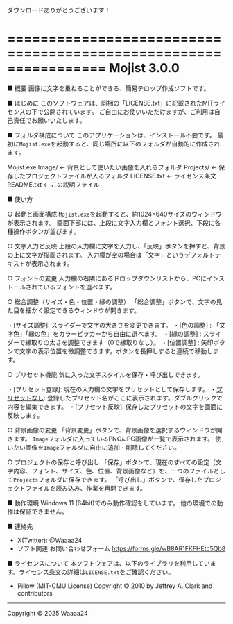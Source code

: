 ダウンロードありがとうございます！

================================================================
Mojist 3.0.0
================================================================

■ 概要
画像に文字を重ねることができる、簡易テロップ作成ソフトです。

■ はじめに
このソフトウェアは、同梱の「LICENSE.txt」に記載されたMITライセンスの下で公開されています。
ご自由にお使いいただけますが、ご利用は自己責任でお願いいたします。

■ フォルダ構成について
このアプリケーションは、インストール不要です。
最初に`Mojist.exe`を起動すると、同じ場所に以下のフォルダが自動的に作成されます。

  Mojist.exe
  Image/          ← 背景として使いたい画像を入れるフォルダ
  Projects/       ← 保存したプロジェクトファイルが入るフォルダ
  LICENSE.txt     ← ライセンス条文
  README.txt      ← この説明ファイル

■ 使い方

○ 起動と画面構成
  `Mojist.exe`を起動すると、約1024×640サイズのウィンドウが表示されます。
  画面下部には、上段に文字入力欄とフォント選択、下段に各種操作ボタンが並びます。

○ 文字入力と反映
  上段の入力欄に文字を入力し、「反映」ボタンを押すと、背景の上に文字が描画されます。
  入力欄が空の場合は「文字」というデフォルトテキストが表示されます。

○ フォントの変更
  入力欄の右隣にあるドロップダウンリストから、PCにインストールされているフォントを選べます。

○ 総合調整（サイズ・色・位置・縁の調整）
  「総合調整」ボタンで、文字の見た目を細かく設定できるウィンドウが開きます。

  ・[サイズ調整]: スライダーで文字の大きさを変更できます。
  ・[色の調整]  : 「文字色」「縁の色」をカラーピッカーから自由に選べます。
  ・[縁の調整]  : スライダーで縁取りの太さを調整できます（0で縁取りなし）。
  ・[位置調整]  : 矢印ボタンで文字の表示位置を微調整できます。ボタンを長押しすると連続で移動します。

○ プリセット機能
  気に入った文字スタイルを保存・呼び出しできます。

  ・[プリセット登録]: 現在の入力欄の文字をプリセットとして保存します。
  ・[プリセットなし](ボタン): 登録したプリセット名がここに表示されます。ダブルクリックで内容を編集できます。
  ・[プリセット反映]: 保存したプリセットの文字を画面に反映します。

○ 背景画像の変更
  「背景変更」ボタンで、背景画像を選択するウィンドウが開きます。
  `Image`フォルダに入っているPNG/JPG画像が一覧で表示されます。
  使いたい画像を`Image`フォルダに自由に追加・削除してください。

○ プロジェクトの保存と呼び出し
  「保存」ボタンで、現在のすべての設定（文字内容、フォント、サイズ、色、位置、背景画像など）を、一つのファイルとして`Projects`フォルダに保存できます。
  「呼び出し」ボタンで、保存したプロジェクトファイルを読み込み、作業を再開できます。


■ 動作環境
Windows 11 (64bit)でのみ動作確認をしています。
他の環境での動作は保証できません。

■ 連絡先
  - X(Twitter): @Waaaa24
  - ソフト関連 お問い合わせフォーム
    https://forms.gle/wB8AR1FKFHEtc5Qb8

■ ライセンスについて
本ソフトウェアは、以下のライブラリを利用しています。ライセンス条文の詳細は`LICENSE.txt`をご確認ください。

- Pillow
  (MIT-CMU License) Copyright © 2010 by Jeffrey A. Clark and contributors

---
Copyright © 2025 Waaaa24